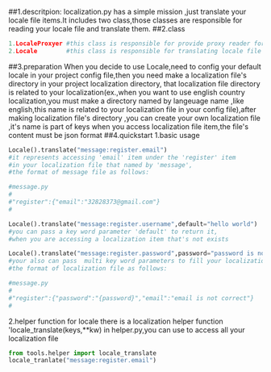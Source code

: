 ##1.descritpion:
localization.py has a simple mission ,just translate your locale file items.It includes two class,those classes are responsible for reading your locale file  and translate them.
##2.class
```python
1.LocaleProxyer #this class is responsible for provide proxy reader for different locale file
2.Locale        #this class is responsible for translating locale file items
```
##3.preparation
When you decide to use Locale,need to config your default locale in your project config file,then you need  make a localization file's directory in your project localization directory, that localization file directory is related to your localization(ex.,when you want to use english country localization,you must make a directory named by langeuage name ,like english,this name is related to your localization file in your config file),after making localization file's directory ,you can create your own localization file ,it's name is part of keys when you access localization file item,the file's content must be json format
##4.quickstart
1.basic usage
```python
Locale().translate("message:register.email")
#it represents accessing 'email' item under the 'register' item 
#in your localization file that named by 'message',
#the format of message file as follows:

#message.py
#
#"register":{"email":"32828373@gmail.com"}
#
```
```python
Locale().translate("message:register.username",default="hello world")
#you can pass a key word parameter 'default' to return it,
#when you are accessing a localization item that's not exists
```
```python
Locale().translate("message:register.password",password="password is not correct")
#your also can pass  multi key word parameters to fill your localization item,
#the format of localization file as follows:

#message.py
#
#"register":{"password":"{password}","email":"email is not correct"}
#
```
2.helper function  for locale
there is a localization helper function 'locale_translate(keys,**kw) in helper.py,you can use to access all your localization file
```python
from tools.helper import locale_translate
locale_tranlate("message:register.email")
```
